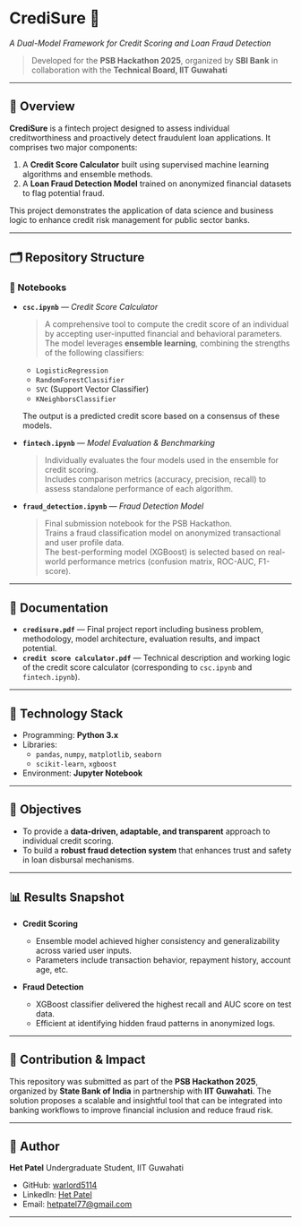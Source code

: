 # CrediSure 🔐  
*A Dual-Model Framework for Credit Scoring and Loan Fraud Detection*

> Developed for the **PSB Hackathon 2025**, organized by **SBI Bank** in collaboration with the **Technical Board, IIT Guwahati**

---

## 📌 Overview

**CrediSure** is a fintech project designed to assess individual creditworthiness and proactively detect fraudulent loan applications. It comprises two major components:

1. A **Credit Score Calculator** built using supervised machine learning algorithms and ensemble methods.
2. A **Loan Fraud Detection Model** trained on anonymized financial datasets to flag potential fraud.

This project demonstrates the application of data science and business logic to enhance credit risk management for public sector banks.

---

## 🗂️ Repository Structure

### 🧪 Notebooks

- **`csc.ipynb`** — *Credit Score Calculator*  
  > A comprehensive tool to compute the credit score of an individual by accepting user-inputted financial and behavioral parameters.  
  > The model leverages **ensemble learning**, combining the strengths of the following classifiers:
  - `LogisticRegression`
  - `RandomForestClassifier`
  - `SVC` (Support Vector Classifier)
  - `KNeighborsClassifier`
  
  The output is a predicted credit score based on a consensus of these models.

- **`fintech.ipynb`** — *Model Evaluation & Benchmarking*  
  > Individually evaluates the four models used in the ensemble for credit scoring.  
  > Includes comparison metrics (accuracy, precision, recall) to assess standalone performance of each algorithm.

- **`fraud_detection.ipynb`** — *Fraud Detection Model*  
  > Final submission notebook for the PSB Hackathon.  
  > Trains a fraud classification model on anonymized transactional and user profile data.  
  > The best-performing model (XGBoost) is selected based on real-world performance metrics (confusion matrix, ROC-AUC, F1-score).

---

## 📄 Documentation

- **`credisure.pdf`** — Final project report including business problem, methodology, model architecture, evaluation results, and impact potential.
- **`credit score calculator.pdf`** — Technical description and working logic of the credit score calculator (corresponding to `csc.ipynb` and `fintech.ipynb`).

---

## 🧠 Technology Stack

- Programming: **Python 3.x**
- Libraries:  
  - `pandas`, `numpy`, `matplotlib`, `seaborn`
  - `scikit-learn`, `xgboost`
- Environment: **Jupyter Notebook**

---

## 🎯 Objectives

- To provide a **data-driven, adaptable, and transparent** approach to individual credit scoring.
- To build a **robust fraud detection system** that enhances trust and safety in loan disbursal mechanisms.

---

## 📊 Results Snapshot

* **Credit Scoring**

  * Ensemble model achieved higher consistency and generalizability across varied user inputs.
  * Parameters include transaction behavior, repayment history, account age, etc.

* **Fraud Detection**

  * XGBoost classifier delivered the highest recall and AUC score on test data.
  * Efficient at identifying hidden fraud patterns in anonymized logs.

---

## 🏁 Contribution & Impact

This repository was submitted as part of the **PSB Hackathon 2025**, organized by **State Bank of India** in partnership with **IIT Guwahati**.
The solution proposes a scalable and insightful tool that can be integrated into banking workflows to improve financial inclusion and reduce fraud risk.

---

## 👤 Author

**Het Patel**
Undergraduate Student, IIT Guwahati

* GitHub: [warlord5114](https://github.com/warlord5114)
* LinkedIn: [Het Patel](https://www.linkedin.com/in/hetpatel77)
* Email: [hetpatel77@gmail.com](mailto:hetpatel77@gmail.com)

---


